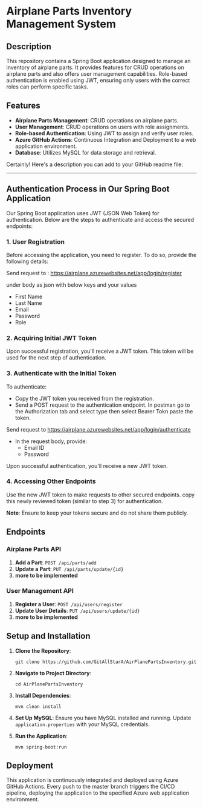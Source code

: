 # Airplane Parts Inventory Management System

## Description

This repository contains a Spring Boot application designed to manage an inventory of airplane parts. It provides features for CRUD operations on airplane parts and also offers user management capabilities. Role-based authentication is enabled using JWT, ensuring only users with the correct roles can perform specific tasks.

## Features

- **Airplane Parts Management**: CRUD operations on airplane parts.
- **User Management**: CRUD operations on users with role assignments.
- **Role-based Authentication**: Using JWT to assign and verify user roles.
- **Azure GitHub Actions**: Continuous Integration and Deployment to a web application environment.
- **Database**: Utilizes MySQL for data storage and retrieval.

Certainly! Here's a description you can add to your GitHub readme file:

---

## Authentication Process in Our Spring Boot Application

Our Spring Boot application uses JWT (JSON Web Token) for authentication. Below are the steps to authenticate and access the secured endpoints:

### 1. **User Registration**

Before accessing the application, you need to register. To do so, provide the following details:


Send request to : https://airplane.azurewebsites.net/app/login/register

under body as json with below keys and your values 

- First Name
- Last Name
- Email
- Password
- Role 


### 2. **Acquiring Initial JWT Token**

Upon successful registration, you'll receive a JWT token. This token will be used for the next step of authentication.

### 3. **Authenticate with the Initial Token**

To authenticate:



- Copy the JWT token you received from the registration.
- Send a POST request to the authentication endpoint. In postman go to the Authorization tab and select type then select Bearer Tokn paste the token.

Send request to https://airplane.azurewebsites.net/app/login/authenticate 

- In the request body, provide:
  - Email ID
  - Password

Upon successful authentication, you'll receive a new JWT token.

### 4. **Accessing Other Endpoints**

Use the new JWT token to make requests to other secured endpoints. copy this newly reviewed token (similar to step 3) for authentication.

**Note**: Ensure to keep your tokens secure and do not share them publicly.


## Endpoints


### Airplane Parts API

1. **Add a Part**: `POST /api/parts/add`
2. **Update a Part**: `PUT /api/parts/update/{id}`
3. **more to be implemented**

### User Management API

1. **Register a User**: `POST /api/users/register`
2. **Update User Details**: `PUT /api/users/update/{id}`
3. **more to be implemented**

## Setup and Installation

1. **Clone the Repository**:
   ```
   git clone https://github.com/GitAllStarA/AirPlanePartsInventory.git
   ```

2. **Navigate to Project Directory**:
   ```
   cd AirPlanePartsInventory
   ```

3. **Install Dependencies**:
   ```
   mvn clean install
   ```

4. **Set Up MySQL**:
   Ensure you have MySQL installed and running. Update `application.properties` with your MySQL credentials.

5. **Run the Application**:
   ```
   mvn spring-boot:run
   ```

## Deployment

This application is continuously integrated and deployed using Azure GitHub Actions. Every push to the master branch triggers the CI/CD pipeline, deploying the application to the specified Azure web application environment.

